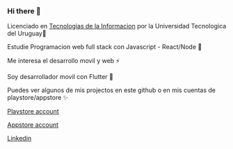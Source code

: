 ### Hi there 👋


Licenciado en [Tecnologias de la Informacion](https://utec.edu.uy/es/educacion/carrera/licenciatura-en-tecnologias-de-la-informacion/) por la Universidad Tecnologica del Uruguay🔭

Estudie Programacion web full stack con Javascript - React/Node 🌱

Me interesa el desarrollo movil y web ⚡

Soy desarrollador movil con Flutter 💬

Puedes ver algunos de mis projectos en este github o en mis cuentas de playstore/appstore ✨

[Playstore account](https://play.google.com/store/apps/dev?id=8145965427498658049)

[Appstore account](https://apps.apple.com/us/developer/guillermo-rodriguez/id1611904530)

[Linkedin](https://www.linkedin.com/in/guillermo-rodriguez-dev/)

<!--
**guillermo-rodriguez-dev/guillermo-rodriguez-dev** is a ✨ _special_ ✨ repository because its `README.md` (this file) appears on your GitHub profile.

Here are some ideas to get you started:

- 🔭 I’m currently working on ...
- 🌱 I’m currently learning ...
- 👯 I’m looking to collaborate on ...
- 🤔 I’m looking for help with ...
- 💬 Ask me about ...
- 📫 How to reach me: ...
- 😄 Pronouns: ...
- ⚡ Fun fact: ...
-->
